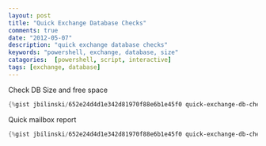 ```yaml
---
layout: post
title: "Quick Exchange Database Checks"
comments: true
date: "2012-05-07"
description: "quick exchange database checks"
keywords: "powershell, exchange, database, size"
catagories:  [powershell, script, interactive]
tags: [exchange, database]
---
```


Check DB Size and free space
```powershell
{%gist jbilinski/652e24d4d1e342d81970f88e6b1e45f0 quick-exchange-db-checks-1.ps1 %}
```

Quick mailbox report
```powershell
{%gist jbilinski/652e24d4d1e342d81970f88e6b1e45f0 quick-exchange-db-checks-2.ps1 %}
```